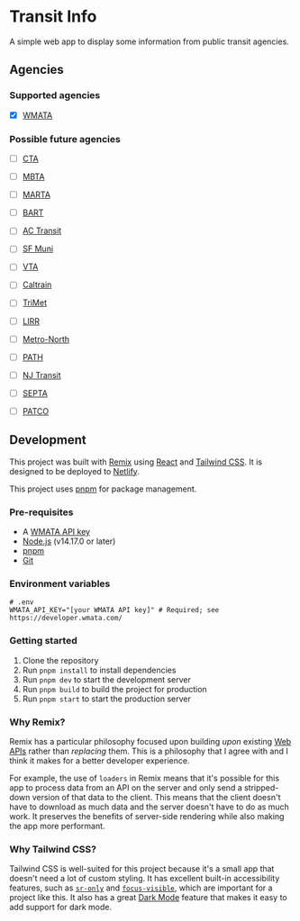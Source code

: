 # Transit Info

A simple web app to display some information from public transit agencies.

## Agencies

### Supported agencies
- [x] [WMATA](https://www.wmata.com/)

### Possible future agencies
- [ ] [CTA](https://www.transitchicago.com/)
- [ ] [MBTA](https://www.mbta.com/)
- [ ] [MARTA](https://www.itsmarta.com/)
- [ ] [BART](https://www.bart.gov/)
- [ ] [AC Transit](https://www.actransit.org/)
- [ ] [SF Muni](https://www.sfmta.com/)
- [ ] [VTA](https://www.vta.org/)
- [ ] [Caltrain](https://www.caltrain.com/)
- [ ] [TriMet](https://trimet.org/)
- [ ] [LIRR](https://www.mta.info/lirr)
- [ ] [Metro-North](https://www.mta.info/mnr)
- [ ] [PATH](https://www.panynj.gov/path.html)
- [ ] [NJ Transit](https://www.njtransit.com/)
- [ ] [SEPTA](https://www.septa.org/)
- [ ] [PATCO](https://www.ridepatco.org/)


## Development

This project was built with [Remix](https://remix.run/) using [React](https://reactjs.org/) and [Tailwind CSS](https://tailwindcss.com/). It is designed to be deployed to [Netlify](https://www.netlify.com/).

This project uses [pnpm](https://pnpm.io/) for package management.


### Pre-requisites
- A [WMATA API key](https://developer.wmata.com/)
- [Node.js](https://nodejs.org/en/) (v14.17.0 or later)
- [pnpm](https://pnpm.io/)
- [Git](https://git-scm.com/)

### Environment variables
```dotenv
# .env
WMATA_API_KEY="[your WMATA API key]" # Required; see https://developer.wmata.com/
```

### Getting started

1. Clone the repository
2. Run `pnpm install` to install dependencies
3. Run `pnpm dev` to start the development server
4. Run `pnpm build` to build the project for production
5. Run `pnpm start` to start the production server

### Why Remix?

Remix has a particular philosophy focused upon building _upon_ existing [Web APIs](https://developer.mozilla.org/en-US/docs/Web/API) rather than _replacing_ them. This is a philosophy that I agree with and I think it makes for a better developer experience. 

For example, the use of `loaders` in Remix means that it's possible for this app to process data from an API on the server and only send a stripped-down version of that data to the client. This means that the client doesn't have to download as much data and the server doesn't have to do as much work. It preserves the benefits of server-side rendering while also making the app more performant.

### Why Tailwind CSS?

Tailwind CSS is well-suited for this project because it's a small app that doesn't need a lot of custom styling. It has excellent built-in accessibility features, such as [`sr-only`](https://tailwindcss.com/docs/screen-readers) and [`focus-visible`](https://tailwindcss.com/docs/focus-visible), which are important for a project like this. It also has a great [Dark Mode](https://tailwindcss.com/docs/dark-mode) feature that makes it easy to add support for dark mode.